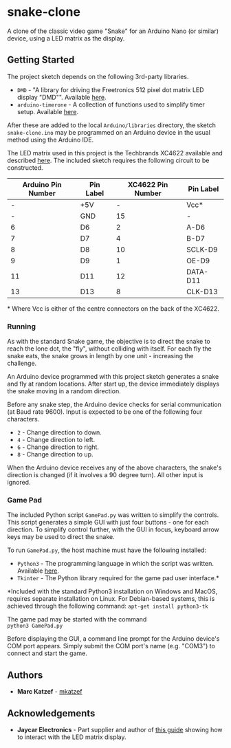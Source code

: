 # snake-clone

A clone of the classic video game "Snake" for an Arduino Nano (or similar) device, using a LED matrix as the display.

## Getting Started

The project sketch depends on the following 3rd-party libraries.

* `DMD` - "A library for driving the Freetronics 512 pixel dot matrix LED display "DMD"". Available [here](https://github.com/freetronics/DMD).
* `arduino-timerone` - A collection of functions used to simplify timer setup. Available [here](https://code.google.com/archive/p/arduino-timerone/downloads).

After these are added to the local `Arduino/libraries` directory, the sketch `snake-clone.ino` may be programmed on an Arduino device in the usual method using the Arduino IDE.

The LED matrix used in this project is the Techbrands XC4622 available and described [here](https://www.jaycar.com.au/white-led-dot-matrix-display-for-arduino/p/XC4622). The included sketch requires the following circuit to be constructed. 

| Arduino Pin Number | Pin Label | XC4622 Pin Number | Pin Label | 
| --- | --- | --- | --- |   
| - | +5V | - | Vcc\* |  
| - | GND | 15 | - |  
| 6 | D6 | 2 | A-D6 |  
| 7 | D7 | 4 | B-D7 |  
| 8 | D8 | 10 | SCLK-D9 |  
| 9 | D9 | 1 | OE-D9 |  
| 11 | D11 | 12 | DATA-D11 |  
| 13 | D13 | 8 | CLK-D13 |  

\* Where Vcc is either of the centre connectors on the back of the XC4622.

### Running

As with the standard Snake game, the objective is to direct the snake to reach the lone dot, the "fly", without colliding with itself. For each fly the snake eats, the snake grows in length by one unit - increasing the challenge.

An Arduino device programmed with this project sketch generates a snake and fly at random locations. After start up, the device immediately displays the snake moving in a random direction.

Before any snake step, the Arduino device checks for serial communication (at Baud rate 9600). Input is expected to be one of the following four characters.

* `2` - Change direction to down.
* `4` - Change direction to left.
* `6` - Change direction to right.
* `8` - Change direction to up.

When the Arduino device receives any of the above characters, the snake's direction is changed (if it involves a 90 degree turn). All other input is ignored.

### Game Pad

The included Python script `GamePad.py` was written to simplify the controls. This script generates a simple GUI with just four buttons - one for each direction. To simplify control further, with the GUI in focus, keyboard arrow keys may be used to direct the snake.

To run `GamePad.py`, the host machine must have the following installed:
* `Python3` - The programming language in which the script was written. Available [here](https://www.python.org/).
* `Tkinter` - The Python library required for the game pad user interface.\*

\*Included with the standard Python3 installation on Windows and MacOS, requires separate installation on Linux. For Debian-based systems, this is achieved through the following command:
`apt-get install python3-tk`

The game pad may be started with the command  
`python3 GamePad.py`

Before displaying the GUI, a command line prompt for the Arduino device's COM port appears. Simply submit the COM port's name (e.g. "COM3") to connect and start the game.

## Authors

* **Marc Katzef** - [mkatzef](https://github.com/mkatzef)

## Acknowledgements

* **Jaycar Electronics** - Part supplier and author of [this guide](https://www.jaycar.co.nz/diy-arduino-clock) showing how to interact with the LED matrix display.
